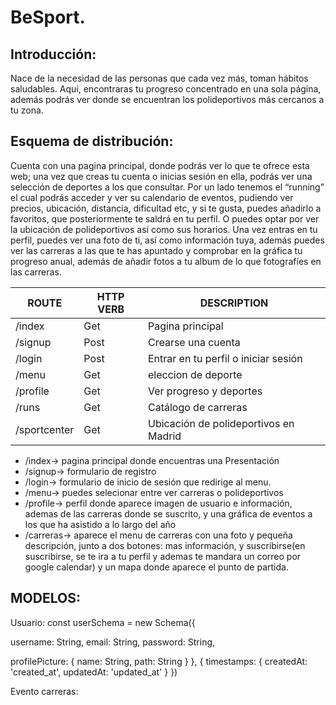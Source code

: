 # BeSport.

## Introducción:
Nace de la necesidad de las personas que cada vez más, toman hábitos saludables. Aquí, encontraras tu progreso concentrado en una sola página, además podrás ver donde se encuentran los polideportivos más cercanos a tu zona.
## Esquema de distribución:
Cuenta con una pagina principal, donde podrás ver lo que te ofrece esta web; una vez que creas tu cuenta o inicias sesión en ella, podrás ver una selección de deportes a los que consultar.
Por un lado tenemos el “running” el cual podrás acceder y ver su calendario de eventos, pudiendo ver precios, ubicación, distancia, dificultad etc, y si te gusta, puedes añadirlo a favoritos, que posteriormente te saldrá en tu perfil.
O puedes optar por ver la ubicación de polideportivos así como sus horarios.
Una vez entras en tu perfil, puedes ver una foto de ti, así como información tuya, además puedes ver las carreras a las que te has apuntado y comprobar en la gráfica tu progreso anual, además de añadir fotos a tu album de lo que fotografíes en las carreras.

   ROUTE | HTTP VERB |  DESCRIPTION
 --------|-----------|-------------
 /index  |  Get      | Pagina principal
 /signup |  Post     | Crearse una cuenta
 /login  |  Post     | Entrar en tu perfil o iniciar sesión
 /menu   |  Get      |  eleccion de deporte
/profile |  Get      | Ver progreso y deportes
/runs    |  Get      | Catálogo de carreras
/sportcenter| Get    | Ubicación de polideportivos en Madrid


* /index-> pagina principal donde encuentras una Presentación  
* /signup-> formulario de registro 
* /login-> formulario de inicio de sesión que redirige al menu. 
* /menu-> puedes selecionar entre ver carreras o polideportivos 
* /profile-> perfil donde aparece imagen de usuario e información, ademas de las carreras donde se suscrito, y una gráfica de eventos a los que ha asistido a lo largo del año 
* /carreras-> aparece el menu de carreras con una foto y pequeña descripción, junto a dos botones: mas información, y suscribirse(en suscribirse, se te ira a tu perfil y ademas te mandara un correo por google calendar) y un mapa donde aparece el punto de partida.    

## MODELOS:
Usuario: 
const userSchema = new Schema({

  username: String,
  email: String,
  password: String,

  profilePicture: {
    name: String,
    path: String
  }
}, {
  timestamps: {
    createdAt: 'created_at',
    updatedAt: 'updated_at'
  }
})

Evento carreras: